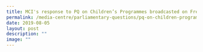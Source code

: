 ```yaml
---
title: MCI's response to PQ on Children’s Programmes broadcasted on Free to Air TV
permalink: /media-centre/parliamentary-questions/pq-on-children-programmes-broadcasted-on-free-to-air-tv/
date: 2019-08-05
layout: post
description: ""
image: ""
---
```


